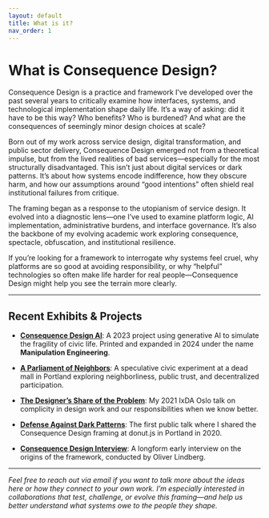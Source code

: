 ```yaml
---
layout: default
title: What is it?
nav_order: 1
---
```


# What is Consequence Design?

Consequence Design is a practice and framework I’ve developed over the past several years to critically examine how interfaces, systems, and technological implementation shape daily life. It’s a way of asking: did it have to be this way? Who benefits? Who is burdened? And what are the consequences of seemingly minor design choices at scale?

Born out of my work across service design, digital transformation, and public sector delivery, Consequence Design emerged not from a theoretical impulse, but from the lived realities of bad services—especially for the most structurally disadvantaged. This isn’t just about digital services or dark patterns. It’s about how systems encode indifference, how they obscure harm, and how our assumptions around “good intentions” often shield real institutional failures from critique.

The framing began as a response to the utopianism of service design. It evolved into a diagnostic lens—one I’ve used to examine platform logic, AI implementation, administrative burdens, and interface governance. It’s also the backbone of my evolving academic work exploring consequence, spectacle, obfuscation, and institutional resilience.

If you’re looking for a framework to interrogate why systems feel cruel, why platforms are so good at avoiding responsibility, or why “helpful” technologies so often make life harder for real people—Consequence Design might help you see the terrain more clearly.

---

## Recent Exhibits & Projects

- [**Consequence Design AI**](https://ronbronson.notion.site/012a37b4db0a412dbcfde85c769a23f7?v=569092e883644f76af15b75b24da439c&pvs=74): A 2023 project using generative AI to simulate the fragility of civic life. Printed and expanded in 2024 under the name **Manipulation Engineering**.

- [**A Parliament of Neighbors**](https://www.youtube.com/watch?v=dwemDtD4mTk): A speculative civic experiment at a dead mall in Portland exploring neighborliness, public trust, and decentralized participation.

- [**The Designer’s Share of the Problem**](https://vimeo.com/651801535): My 2021 IxDA Oslo talk on complicity in design work and our responsibilities when we know better.

- [**Defense Against Dark Patterns**](https://www.youtube.com/watch?v=3nLretWklAo): The first public talk where I shared the Consequence Design framing at donut.js in Portland in 2020.

- [**Consequence Design Interview**](https://www.editorx.com/shaping-design/article/ron-bronson-interview-consequence-design): A longform early interview on the origins of the framework, conducted by Oliver Lindberg.

---

<em>Feel free to reach out via email if you want to talk more about the ideas here or how they connect to your own work. I’m especially interested in collaborations that test, challenge, or evolve this framing—and help us better understand what systems owe to the people they shape.</em>

